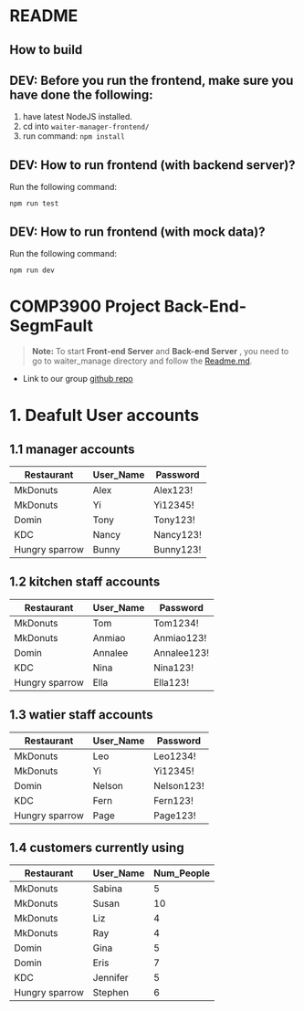 # README

## How to build

## DEV: Before you run the frontend, make sure you have done the following:

1. have latest NodeJS installed.
2. cd into `waiter-manager-frontend/`
3. run command: `npm install`

## DEV: How to run frontend (with backend server)?

Run the following command:

`npm run test`

## DEV: How to run frontend (with mock data)?

Run the following command:

`npm run dev`

# COMP3900  Project  Back-End- SegmFault
 > **Note:** To start **Front-end Server** and  **Back-end Server** , you need to go to waiter_manage directory and follow the  [Readme.md](https://github.com/unsw-cse-comp3900-9900-22T3/capstone-project-comp3900-m18b-segmentationfault/tree/main/waiter-manager-frontend).

- Link to our group [github repo](https://github.com/unsw-cse-comp3900-9900-22T3/capstone-project-comp3900-m18b-segmentationfault/tree/main)

# 1. Deafult User accounts

## 1.1 manager accounts

| Restaurant     | User_Name | Password  |
| -------------- | --------- | --------- |
| MkDonuts       | Alex      | Alex123!  |
| MkDonuts       | Yi        | Yi12345!  |
| Domin          | Tony      | Tony123!  |
| KDC            | Nancy     | Nancy123! |
| Hungry sparrow | Bunny     | Bunny123! |

## 1.2 kitchen staff accounts

| Restaurant     | User_Name | Password    |
| -------------- | --------- | ----------- |
| MkDonuts       | Tom       | Tom1234!    |
| MkDonuts       | Anmiao    | Anmiao123!  |
| Domin          | Annalee   | Annalee123! |
| KDC            | Nina      | Nina123!    |
| Hungry sparrow | Ella      | Ella123!    |

## 1.3 watier staff accounts

| Restaurant     | User_Name | Password   |
| -------------- | --------- | ---------- |
| MkDonuts       | Leo       | Leo1234!   |
| MkDonuts       | Yi        | Yi12345!   |
| Domin          | Nelson    | Nelson123! |
| KDC            | Fern      | Fern123!   |
| Hungry sparrow | Page      | Page123!   |

## 1.4 customers currently using

| Restaurant     | User_Name | Num_People |
| -------------- | --------- | ---------- |
| MkDonuts       | Sabina    | 5          |
| MkDonuts       | Susan     | 10         |
| MkDonuts       | Liz       | 4          |
| MkDonuts       | Ray       | 4          |
| Domin          | Gina      | 5          |
| Domin          | Eris      | 7          |
| KDC            | Jennifer  | 5          |
| Hungry sparrow | Stephen   | 6          |




